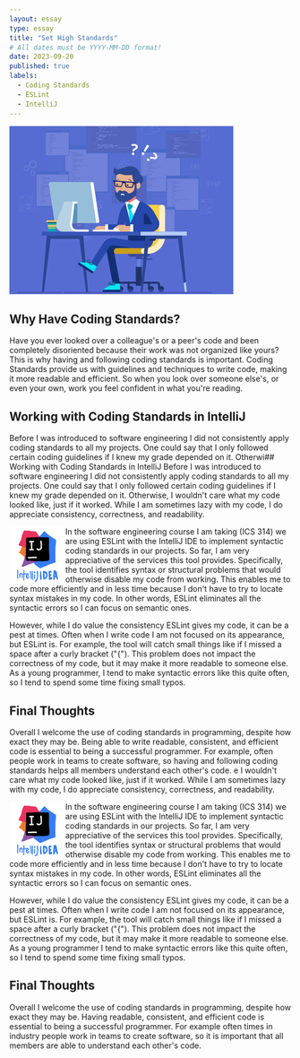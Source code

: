 ```yaml
---
layout: essay
type: essay
title: "Set High Standards"
# All dates must be YYYY-MM-DD format!
date: 2023-09-20
published: true
labels:
  - Coding Standards
  - ESLint
  - IntelliJ
---
```


<img width="400px" class="rounded float-start pe-4" src="../img/coding.png">

## Why Have Coding Standards?

Have you ever looked over a colleague's or a peer's code and been completely disoriented because their work was not organized like yours? This is why having and following coding standards is important. Coding Standards provide us with guidelines and techniques to write code, making it more readable and efficient. So when you look over someone else's, or even your own, work you feel confident in what you're reading.

## Working with Coding Standards in IntelliJ
Before I was introduced to software engineering I did not consistently apply coding standards to all my projects. One could say that I only followed certain coding guidelines if I knew my grade depended on it. Otherwi## Working with Coding Standards in IntelliJ
Before I was introduced to software engineering I did not consistently apply coding standards to all my projects. One could say that I only followed certain coding guidelines if I knew my grade depended on it. Otherwise, I wouldn't care what my code looked like, just if it worked. While I am sometimes lazy with my code, I do appreciate consistency, correctness, and readability.

<img width="100px" class="rounded float-start pe-4" align="left" src="../img/Screen Shot 2023-09-18 at 7.07.43 PM.png">



In the software engineering course I am taking (ICS 314) we are using ESLint with the IntelliJ IDE to implement syntactic coding standards in our projects. So far, I am very appreciative of the services this tool provides. Specifically, the tool identifies syntax or structural problems that would otherwise disable my code from working. This enables me to code more efficiently and in less time because I don't have to try to locate syntax mistakes in my code. In other words, ESLint eliminates all the syntactic errors so I can focus on semantic ones.

However, while I do value the consistency ESLint gives my code, it can be a pest at times. Often when I write code I am not focused on its appearance, but ESLint is. For example, the tool will catch small things like if I missed a space after a curly bracket ("{"). This problem does not impact the correctness of my code, but it may make it more readable to someone else. As a young programmer, I tend to make syntactic errors like this quite often, so I tend to spend some time fixing small typos.

## Final Thoughts
Overall I welcome the use of coding standards in programming, despite how exact they may be. Being able to write readable, consistent, and efficient code is essential to being a successful programmer. For example, often people work in teams to create software, so having and following coding standards helps all members understand each other's code. e I wouldn't care what my code looked like, just if it worked. While I am sometimes lazy with my code, I do appreciate consistency, correctness, and readability.

<img width="100px" class="rounded float-start pe-4" align="left" src="../img/Screen Shot 2023-09-18 at 7.07.43 PM.png">

In the software engineering course I am taking (ICS 314) we are using ESLint with the IntelliJ IDE to implement syntactic coding standards in our projects. So far, I am very appreciative of the services this tool provides. Specifically, the tool identifies syntax or structural problems that would otherwise disable my code from working. This enables me to code more efficiently and in less time because I don't have to try to locate syntax mistakes in my code. In other words, ESLint eliminates all the syntactic errors so I can focus on semantic ones. 

However, while I do value the consistency ESLint gives my code, it can be a pest at times. Often when I write code I am not focused on its appearance, but ESLint is. For example, the tool will catch small things like if I missed a space after a curly bracket ("{"). This problem does not impact the correctness of my code, but it may make it more readable to someone else. As a young programmer I tend to make syntactic errors like this quite often, so I tend to spend some time fixing small typos.

## Final Thoughts
Overall I welcome the use of coding standards in programming, despite how exact they may be. Having readable, consistent, and efficient code is essential to being a successful programmer. For example often times in industry people work in teams to create software, so it is important that all members are able to understand each other's code. 





